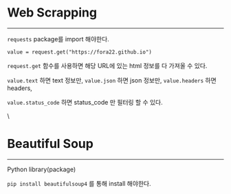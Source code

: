 # Web Scrapping

---

`requests` package를 import 해야한다.

    value = request.get("https://fora22.github.io")

`request.get` 함수를 사용하면 해당 URL에 있는 html 정보를 다 가져올 수 있다.

`value.text` 하면 text 정보만, `value.json` 하면 json 정보만, `value.headers` 하면 headers,

`value.status_code` 하면 status_code 만 필터링 할 수 있다.

\

# Beautiful Soup

---

Python library(package)

`pip install beautifulsoup4` 를 통해 install 해야한다.